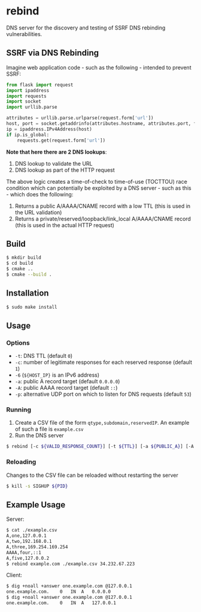 # rebind

DNS server for the discovery and testing of SSRF DNS rebinding vulnerabilities.

## SSRF via DNS Rebinding

Imagine web application code - such as the following - intended to prevent SSRF:

```python
from flask import request
import ipaddress
import requests
import socket
import urllib.parse

attributes = urllib.parse.urlparse(request.form['url'])
host, port = socket.getaddrinfo(attributes.hostname, attributes.port, family=socket.AF_INET, type=socket.SOCK_STREAM)[0][-1]
ip = ipaddress.IPv4Address(host)
if ip.is_global:
    requests.get(request.form['url'])
```

**Note that here there are 2 DNS lookups**:
1. DNS lookup to validate the URL
2. DNS lookup as part of the HTTP request

The above logic creates a time-of-check to time-of-use (TOCTTOU) race condition which can potentially be exploited by a DNS server - such as this - which does the following:
1.  Returns a public A/AAAA/CNAME record with a low TTL (this is used in the URL validation)
2.  Returns a private/reserved/loopback/link_local A/AAAA/CNAME record (this is used in the actual HTTP request)

## Build
```bash
$ mkdir build
$ cd build
$ cmake ..
$ cmake --build .
```

## Installation
```bash
$ sudo make install
```

## Usage

### Options
* `-t`: DNS TTL (default `0`)
* `-c`: number of legitimate responses for each reserved response (default `1`)
* `-6` (`${HOST_IP}` is an IPv6 address)
* `-a`: public A record target (default `0.0.0.0`)
* `-A`: public AAAA record target (default `::`)
* `-p`: alternative UDP port on which to listen for DNS requests (default `53`)

### Running
1. Create a CSV file of the form `qtype,subdomain,reservedIP`. An example of such a file is `example.csv`
2. Run the DNS server
```bash
$ rebind [-c ${VALID_RESPONSE_COUNT}] [-t ${TTL}] [-a ${PUBLIC_A}] [-A ${PUBLIC_AAAA}] [-6] [-p ${PORT}] ${DOMAIN_NAME} ${FILENAME} ${HOST_IP}
```

### Reloading
Changes to the CSV file can be reloaded without restarting the server
```bash
$ kill -s SIGHUP ${PID}
```

## Example Usage

Server:
```bash
$ cat ./example.csv 
A,one,127.0.0.1
A,two,192.168.0.1
A,three,169.254.169.254
AAAA,four,::1
A,five,127.0.0.2
$ rebind example.com ./example.csv 34.232.67.223
```

Client:
```bash
$ dig +noall +answer one.example.com @127.0.0.1
one.example.com.	0	IN	A	0.0.0.0
$ dig +noall +answer one.example.com @127.0.0.1
one.example.com.	0	IN	A	127.0.0.1
```
